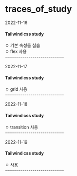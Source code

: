 # traces_of_study

2022-11-16
<h4>Tailwind css study</h4>
ㅇ 기본 속성들 실습<br>
ㅇ flex 사용  <br>------------------------------<br>

2022-11-17
<h4>Tailwind css study</h4>
ㅇ grid 사용 <br>------------------------------<br>

2022-11-18
<h4>Tailwind css study</h4>
ㅇ transition 사용 <br>------------------------------<br>

2022-11-19
<h4>Tailwind css study</h4>
ㅇ  사용 <br>------------------------------<br>
